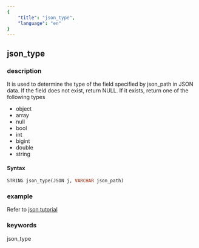 ```yaml
---
{
    "title": "json_type",
    "language": "en"
}
---
```


<!-- 
Licensed to the Apache Software Foundation (ASF) under one
or more contributor license agreements.  See the NOTICE file
distributed with this work for additional information
regarding copyright ownership.  The ASF licenses this file
to you under the Apache License, Version 2.0 (the
"License"); you may not use this file except in compliance
with the License.  You may obtain a copy of the License at

  http://www.apache.org/licenses/LICENSE-2.0

Unless required by applicable law or agreed to in writing,
software distributed under the License is distributed on an
"AS IS" BASIS, WITHOUT WARRANTIES OR CONDITIONS OF ANY
KIND, either express or implied.  See the License for the
specific language governing permissions and limitations
under the License.
-->

## json_type

### description

It is used to determine the type of the field specified by json_path in JSON data. If the field does not exist, return NULL. If it exists, return one of the following types

- object
- array
- null
- bool
- int
- bigint
- double
- string

#### Syntax

```sql
STRING json_type(JSON j, VARCHAR json_path)
```

### example

Refer to [json tutorial](../../sql-reference/Data-Types/JSON.md)

### keywords

json_type


